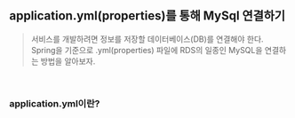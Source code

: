 ## application.yml(properties)를 통해 MySql 연결하기

> 서비스를 개발하려면 정보를 저장할 데이터베이스(DB)를 연결해야 한다.  
> Spring을 기준으로 .yml(properties) 파일에 RDS의 일종인 MySQL을 연결하는 방법을 알아보자.

<br>

### application.yml이란?